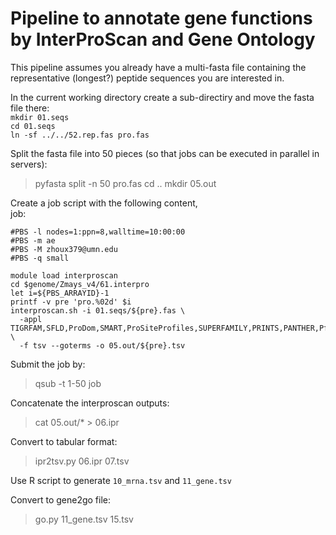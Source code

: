 # Pipeline to annotate gene functions by InterProScan and Gene Ontology

This pipeline assumes you already have a multi-fasta file containing the 
representative (longest?) peptide sequences you are interested in.

In the current working directory create a sub-directiry and move the fasta
file there:  
`mkdir 01.seqs`  
`cd 01.seqs`   
`ln -sf ../../52.rep.fas pro.fas`

Split the fasta file into 50 pieces (so that jobs can be executed in parallel 
in servers):
> pyfasta split -n 50 pro.fas
> cd ..
> mkdir 05.out

Create a job script with the following content,  
job:
```
#PBS -l nodes=1:ppn=8,walltime=10:00:00
#PBS -m ae
#PBS -M zhoux379@umn.edu
#PBS -q small

module load interproscan
cd $genome/Zmays_v4/61.interpro
let i=${PBS_ARRAYID}-1
printf -v pre 'pro.%02d' $i
interproscan.sh -i 01.seqs/${pre}.fas \
  -appl TIGRFAM,SFLD,ProDom,SMART,ProSiteProfiles,SUPERFAMILY,PRINTS,PANTHER,Pfam,Coils,MobiDBLite \
  -f tsv --goterms -o 05.out/${pre}.tsv
```

Submit the job by:
> qsub -t 1-50 job

Concatenate the interproscan outputs:
> cat 05.out/* > 06.ipr

Convert to tabular format:
> ipr2tsv.py 06.ipr 07.tsv

Use R script to generate `10_mrna.tsv` and `11_gene.tsv`

Convert to gene2go file:
> go.py 11_gene.tsv 15.tsv
